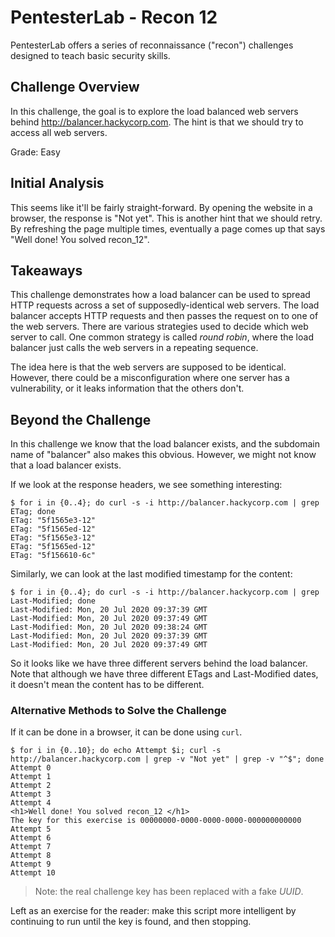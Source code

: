 # PentesterLab - Recon 12

PentesterLab offers a series of reconnaissance ("recon") challenges designed to
teach basic security skills.

## Challenge Overview

In this challenge, the goal is to explore the load balanced web servers behind
http://balancer.hackycorp.com. The hint is that we should try to access all web
servers.

Grade: Easy

## Initial Analysis

This seems like it'll be fairly straight-forward. By opening the website in a
browser, the response is "Not yet". This is another hint that we should retry.
By refreshing the page multiple times, eventually a page comes up that says
"Well done! You solved recon_12".

## Takeaways

This challenge demonstrates how a load balancer can be used to spread HTTP
requests across a set of supposedly-identical web servers. The load balancer
accepts HTTP requests and then passes the request on to one of the web servers.
There are various strategies used to decide which web server to call. One common
strategy is called _round robin_, where the load balancer just calls the web
servers in a repeating sequence.

The idea here is that the web servers are supposed to be identical. However,
there could be a misconfiguration where one server has a vulnerability, or it
leaks information that the others don't.

## Beyond the Challenge

In this challenge we know that the load balancer exists, and the subdomain name
of "balancer" also makes this obvious. However, we might not know that a load
balancer exists.

If we look at the response headers, we see something interesting:

```
$ for i in {0..4}; do curl -s -i http://balancer.hackycorp.com | grep ETag; done
ETag: "5f1565e3-12"
ETag: "5f1565ed-12"
ETag: "5f1565e3-12"
ETag: "5f1565ed-12"
ETag: "5f156610-6c"
```

Similarly, we can look at the last modified timestamp for the content:

```
$ for i in {0..4}; do curl -s -i http://balancer.hackycorp.com | grep Last-Modified; done
Last-Modified: Mon, 20 Jul 2020 09:37:39 GMT
Last-Modified: Mon, 20 Jul 2020 09:37:49 GMT
Last-Modified: Mon, 20 Jul 2020 09:38:24 GMT
Last-Modified: Mon, 20 Jul 2020 09:37:39 GMT
Last-Modified: Mon, 20 Jul 2020 09:37:49 GMT
```

So it looks like we have three different servers behind the load balancer. Note
that although we have three different ETags and Last-Modified dates, it doesn't
mean the content has to be different.

### Alternative Methods to Solve the Challenge

If it can be done in a browser, it can be done using `curl`.

```
$ for i in {0..10}; do echo Attempt $i; curl -s http://balancer.hackycorp.com | grep -v "Not yet" | grep -v "^$"; done
Attempt 0
Attempt 1
Attempt 2
Attempt 3
Attempt 4
<h1>Well done! You solved recon_12 </h1>
The key for this exercise is 00000000-0000-0000-0000-000000000000
Attempt 5
Attempt 6
Attempt 7
Attempt 8
Attempt 9
Attempt 10
```

> Note: the real challenge key has been replaced with a fake _UUID_.

Left as an exercise for the reader: make this script more intelligent by
continuing to run until the key is found, and then stopping.
